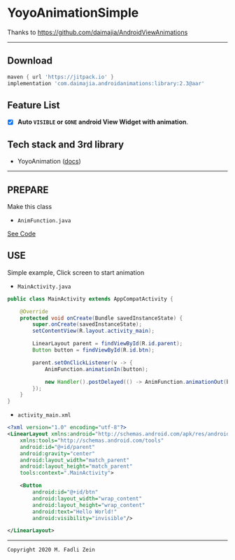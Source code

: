 # YoyoAnimationSimple
 Thanks to https://github.com/daimajia/AndroidViewAnimations

---

## Download
```gradle
maven { url 'https://jitpack.io' }
implementation 'com.daimajia.androidanimations:library:2.3@aar'
```

## Feature List
- [x] **Auto `VISIBLE` or `GONE` android View Widget with animation**.

## Tech stack and 3rd library
- YoyoAnimation ([docs](https://github.com/daimajia/AndroidViewAnimations))

---

## PREPARE

Make this class

- `AnimFunction.java`

[See Code](https://github.com/gzeinnumer/YoyoAnimationSimple/blob/master/lib/src/main/java/com/gzeinnumer/yoyoanimsimple/utils/AnimFunction.java)

## USE

Simple example, Click screen to start animation
- `MainActivity.java`
```java
public class MainActivity extends AppCompatActivity {

    @Override
    protected void onCreate(Bundle savedInstanceState) {
        super.onCreate(savedInstanceState);
        setContentView(R.layout.activity_main);

        LinearLayout parent = findViewById(R.id.parent);
        Button button = findViewById(R.id.btn);

        parent.setOnClickListener(v -> {
            AnimFunction.animationIn(button);

            new Handler().postDelayed(() -> AnimFunction.animationOut(button), 5000);
        });
    }
}
```
- `activity_main.xml`
```xml
<?xml version="1.0" encoding="utf-8"?>
<LinearLayout xmlns:android="http://schemas.android.com/apk/res/android"
    xmlns:tools="http://schemas.android.com/tools"
    android:id="@+id/parent"
    android:gravity="center"
    android:layout_width="match_parent"
    android:layout_height="match_parent"
    tools:context=".MainActivity">

    <Button
        android:id="@+id/btn"
        android:layout_width="wrap_content"
        android:layout_height="wrap_content"
        android:text="Hello World!"
        android:visibility="invisible"/>

</LinearLayout>
```

---

```
Copyright 2020 M. Fadli Zein
```
